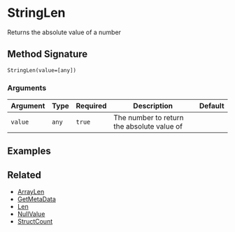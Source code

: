 # StringLen

Returns the absolute value of a number

## Method Signature

```
StringLen(value=[any])
```

### Arguments

| Argument | Type  | Required | Description                                | Default |
| -------- | ----- | -------- | ------------------------------------------ | ------- |
| `value`  | `any` | `true`   | The number to return the absolute value of |         |

## Examples

## Related

* [ArrayLen](arraylen.md)
* [GetMetaData](getmetadata.md)
* [Len](len.md)
* [NullValue](nullvalue.md)
* [StructCount](structcount.md)
